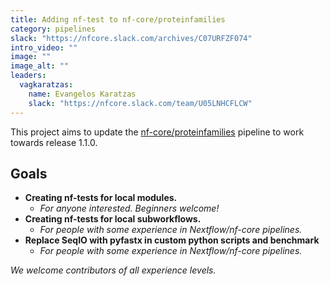 ```yaml
---
title: Adding nf-test to nf-core/proteinfamilies
category: pipelines
slack: "https://nfcore.slack.com/archives/C07URFZF074"
intro_video: ""
image: ""
image_alt: ""
leaders:
  vagkaratzas:
    name: Evangelos Karatzas
    slack: "https://nfcore.slack.com/team/U05LNHCFLCW"
---
```


This project aims to update the [nf-core/proteinfamilies](https://nf-co.re/proteinfamilies/dev) pipeline to work towards release 1.1.0.

## Goals

- **Creating nf-tests for local modules.**
  - _For anyone interested. Beginners welcome!_
- **Creating nf-tests for local subworkflows.**
  - _For people with some experience in Nextflow/nf-core pipelines._
- **Replace SeqIO with pyfastx in custom python scripts and benchmark**
  - _For people with some experience in Nextflow/nf-core pipelines._

_We welcome contributors of all experience levels._
